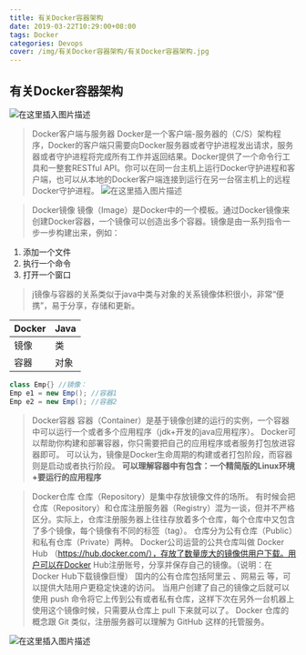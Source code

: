 ```yaml
---
title: 有关Docker容器架构
date: 2019-03-22T10:29:00+08:00
tags: Docker
categories: Devops
cover: /img/有关Docker容器架构/有关Docker容器架构.jpg
---
```

<meta name="referrer" content="no-referrer" />

## 有关Docker容器架构

![在这里插入图片描述](https://img-blog.csdnimg.cn/20190408110120125.png?x-oss-process=image/watermark,type_ZmFuZ3poZW5naGVpdGk,shadow_10,text_aHR0cHM6Ly9ibG9nLmNzZG4ubmV0L3FxXzQwOTQ4Nzk1,size_16,color_FFFFFF,t_70)

>Docker客户端与服务器
>Docker是一个客户端-服务器的（C/S）架构程序，Docker的客户端只需要向Docker服务器或者守护进程发出请求，服务器或者守护进程将完成所有工作并返回结果。Docker提供了一个命令行工具和一整套RESTful API。你可以在同一台主机上运行Docker守护进程和客户端，也可以从本地的Docker客户端连接到运行在另一台宿主机上的远程Docker守护进程。
>![在这里插入图片描述](https://img-blog.csdnimg.cn/20190408110539327.png?x-oss-process=image/watermark,type_ZmFuZ3poZW5naGVpdGk,shadow_10,text_aHR0cHM6Ly9ibG9nLmNzZG4ubmV0L3FxXzQwOTQ4Nzk1,size_16,color_FFFFFF,t_70)

>Docker镜像
>镜像（Image）是Docker中的一个模板。通过Docker镜像来创建Docker容器，一个镜像可以创造出多个容器。镜像是由一系列指令一步一步构建出来，例如：
>

 1. 添加一个文件
 2. 执行一个命令
 3. 打开一个窗口

>j镜像与容器的关系类似于java中类与对象的关系镜像体积很小，非常“便携”，易于分享，存储和更新。
>
| Docker | Java |
|--|--|
| 镜像| 类 |
| 容器| 对象 |

```java
class Emp{} //镜像：
Emp e1 = new Emp(); //容器1
Emp e2 = new Emp(); //容器2
```

>Docker容器
>容器（Container）是基于镜像创建的运行的实例，一个容器中可以运行一个或者多个应用程序（jdk+开发的java应用程序）。
>Docker可以帮助你构建和部署容器，你只需要把自己的应用程序或者服务打包放进容器即可。
>可以认为，镜像是Docker生命周期的构建或者打包阶段，而容器则是启动或者执行阶段。
><strong>可以理解容器中有包含：一个精简版的Linux环境+要运行的应用程序</strong>

>Docker仓库
>仓库（Repository）是集中存放镜像文件的场所。
>有时候会把仓库（Repository）和仓库注册服务器（Registry）混为一谈，但并不严格区分。实际上，仓库注册服务器上往往存放着多个仓库，每个仓库中又包含了多个镜像，每个镜像有不同的标签（tag）。
>仓库分为公有仓库（Public）和私有仓库（Private）两种。
>Docker公司运营的公共仓库叫做 Docker Hub （<https://hub.docker.com/），存放了数量庞大的镜像供用户下载。用户可以在Docker> Hub注册账号，分享并保存自己的镜像。（说明：在Docker Hub下载镜像巨慢）
>国内的公有仓库包括阿里云 、网易云 等，可以提供大陆用户更稳定快速的访问。
>当用户创建了自己的镜像之后就可以使用 push 命令将它上传到公有或者私有仓库，这样下次在另外一台机器上使用这个镜像时候，只需要从仓库上 pull 下来就可以了。
>Docker 仓库的概念跟 Git 类似，注册服务器可以理解为 GitHub 这样的托管服务。

![在这里插入图片描述](https://img-blog.csdnimg.cn/20190408112040550.png?x-oss-process=image/watermark,type_ZmFuZ3poZW5naGVpdGk,shadow_10,text_aHR0cHM6Ly9ibG9nLmNzZG4ubmV0L3FxXzQwOTQ4Nzk1,size_16,color_FFFFFF,t_70)
